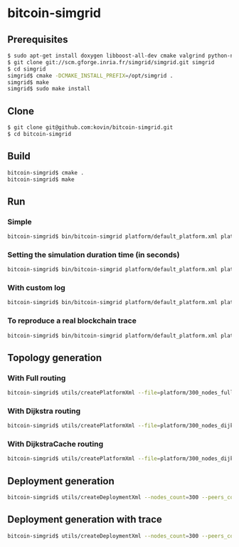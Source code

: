 # bitcoin-simgrid

## Prerequisites
```bash
$ sudo apt-get install doxygen libboost-all-dev cmake valgrind python-networkx git
$ git clone git://scm.gforge.inria.fr/simgrid/simgrid.git simgrid
$ cd simgrid
simgrid$ cmake -DCMAKE_INSTALL_PREFIX=/opt/simgrid .
simgrid$ make
simgrid$ sudo make install
```

## Clone
```bash
$ git clone git@github.com:kovin/bitcoin-simgrid.git
$ cd bitcoin-simgrid
```

## Build
```bash
bitcoin-simgrid$ cmake .
bitcoin-simgrid$ make
```

## Run
### Simple
```bash
bitcoin-simgrid$ bin/bitcoin-simgrid platform/default_platform.xml platform/default_deployment/ --log="root.thres:critical"

```
### Setting the simulation duration time (in seconds)
```bash
bitcoin-simgrid$ bin/bitcoin-simgrid platform/default_platform.xml platform/default_deployment/ --simulation-duration 7200 --log="root.thres:critical"

```
### With custom log
```bash
bitcoin-simgrid$ bin/bitcoin-simgrid platform/default_platform.xml platform/default_deployment/ --log="bitcoin_simgrid.fmt:%d%10h:%e%m%n bitcoin_simgrid.thres:info"

```
### To reproduce a real blockchain trace
```bash
bitcoin-simgrid$ bin/bitcoin-simgrid platform/default_platform.xml platform/trace_deployment/ --log="bitcoin_simgrid.fmt:%d%10h:%e%m%n bitcoin_simgrid.thres:info"

```


## Topology generation
### With Full routing
```bash
bitcoin-simgrid$ utils/createPlatformXml --file=platform/300_nodes_full_routing.xml --hosts_count=300 --edges=8 --routing=Full --seed=1
```
### With Dijkstra routing
```bash
bitcoin-simgrid$ utils/createPlatformXml --file=platform/300_nodes_dijkstra_routing.xml --hosts_count=300 --edges=8 --routing=Dijkstra --seed=1
```
### With DijkstraCache routing
```bash
bitcoin-simgrid$ utils/createPlatformXml --file=platform/300_nodes_dijkstracache_routing.xml --hosts_count=300 --edges=8 --routing=DijkstraCache --seed=1
```

## Deployment generation
```bash
bitcoin-simgrid$ utils/createDeploymentXml --nodes_count=300 --peers_count=8 --data_dir=platform/300_nodes_deployment --miners_ratio=10 --txs_per_day=200000 --difficulty=3462542391191 --global_hashrate=25130091717 --distribution_type=exponential --distribution_lambda=2.5
```

## Deployment generation with trace
```bash
bitcoin-simgrid$ utils/createDeploymentXml --nodes_count=300 --peers_count=8 --data_dir=platform/trace_deployment --difficulty=3462542391191 --distribution_type=exponential --distribution_lambda=2.5 --trace_dir=../blockchain --activity_generation_type=trace
```

